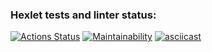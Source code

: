 ### Hexlet tests and linter status:
[![Actions Status](https://github.com/ithemask/python-project-49/workflows/hexlet-check/badge.svg)](https://github.com/ithemask/python-project-49/actions)
[![Maintainability](https://api.codeclimate.com/v1/badges/8bde0a254c3c59ad4006/maintainability)](https://codeclimate.com/github/ithemask/python-project-49/maintainability)
[![asciicast](https://asciinema.org/a/m6bbz67VoCjQQh71Qk2WKeX3L.svg)](https://asciinema.org/a/m6bbz67VoCjQQh71Qk2WKeX3L)
